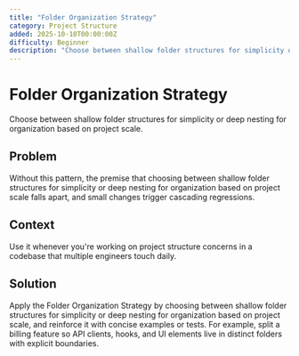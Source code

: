 ```yaml
---
title: "Folder Organization Strategy"
category: Project Structure
added: 2025-10-10T00:00:00Z
difficulty: Beginner
description: "Choose between shallow folder structures for simplicity or deep nesting for organization based on project scale."
---
```

# Folder Organization Strategy

Choose between shallow folder structures for simplicity or deep nesting for organization based on project scale.

## Problem

Without this pattern, the premise that choosing between shallow folder structures for simplicity or deep nesting for organization based on project scale falls apart, and small changes trigger cascading regressions.

## Context

Use it whenever you're working on project structure concerns in a codebase that multiple engineers touch daily.

## Solution

Apply the Folder Organization Strategy by choosing between shallow folder structures for simplicity or deep nesting for organization based on project scale, and reinforce it with concise examples or tests. For example, split a billing feature so API clients, hooks, and UI elements live in distinct folders with explicit boundaries.

